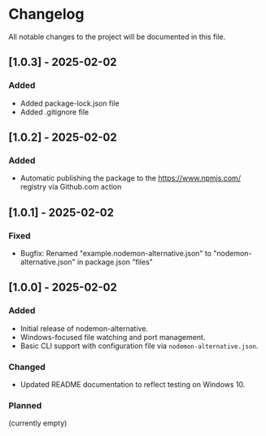 # Changelog

All notable changes to the project will be documented in this file.

## [1.0.3] - 2025-02-02
### Added
- Added package-lock.json file
- Added .gitignore file

## [1.0.2] - 2025-02-02
### Added
- Automatic publishing the package to the https://www.npmjs.com/ registry via Github.com action

## [1.0.1] - 2025-02-02
### Fixed
- Bugfix: Renamed "example.nodemon-alternative.json" to "nodemon-alternative.json" in package.json "files"

## [1.0.0] - 2025-02-02
### Added
- Initial release of nodemon-alternative.
- Windows-focused file watching and port management.
- Basic CLI support with configuration file via `nodemon-alternative.json`.

### Changed
- Updated README documentation to reflect testing on Windows 10.

### Planned
(currently empty)